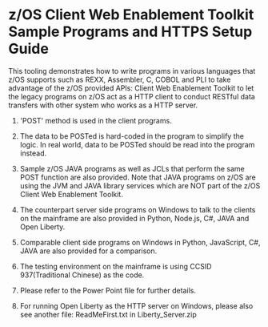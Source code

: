 # z/OS Client Web Enablement Toolkit Sample Programs and HTTPS Setup Guide 
This tooling demonstrates how to write programs in various languages that z/OS supports 
such as REXX, Assembler, C, COBOL and PLI to take advantage of the z/OS provided APIs:
Client Web Enablement Toolkit to let the legacy programs on z/OS act as a HTTP client to
conduct RESTful data transfers with other system who works as a HTTP server.

1. 'POST' method is used in the client programs.

2. The data to be POSTed is hard-coded in the program to simplify the logic. In real world,
   data to be POSTed should be read into the program instead.
   
3. Sample z/OS JAVA programs as well as JCLs that perform the same POST function are also provided.
   Note that JAVA programs on z/OS are using the JVM and JAVA library services which are NOT
   part of the z/OS Client Web Enablement Toolkit.
   
4. The counterpart server side programs on Windows to talk to the clients on the mainframe
   are also provided in Python, Node.js, C#, JAVA and Open Liberty.
   
5. Comparable client side programs on Windows in Python, JavaScript, C#, JAVA are also provided
   for a comparison.
   
6. The testing environment on the mainframe is using CCSID 937(Traditional Chinese) as the code.

7. Please refer to the Power Point file for further details. 

8. For running Open Liberty as the HTTP server on Windows, please also see another file:
   ReadMeFirst.txt in Liberty_Server.zip            



 
